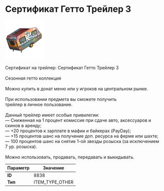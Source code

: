 # Сертификат Гетто Трейлер 3

![Item Image](../img/8838.webp?raw=true)

Сертификат на трейлер: Сертификат Гетто Трейлер 3<br><br>Сезонная гетто коллекция<br><br>Можно купить в донат меню или у игроков на центральном рынке.<br><br>При использовании предмета вы сможете получить<br>трейлер в личное пользование.<br><br>Данный трейлер имеет особые привилегии:<br>— Сниженная на 1 процент комиссия при сдаче авто, аксессуаров и скинов в аренду;<br>— +20 процентов к зарплате в мафии и байкерах (PayDay);<br>— +15 процентов шанс на получение доп. ресурса на ферме или шахте;<br>— 100 процентов шанс на снятие 1-ой звезды розыска (за исключением 7 ур. розыска).<br><br>Можно использовать, продавать, передавать и выкидывать.


| Параметр | Значение |
|----------|----------|
| **ID** | 8838 |
| **Тип** | ITEM_TYPE_OTHER |


